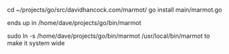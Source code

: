 cd ~/projects/go/src/davidhancock.com/marmot/
go install main/marmot.go

ends up in  /home/dave/projects/go/bin/marmot

sudo ln -s /home/dave/projects/go/bin/marmot /usr/local/bin/marmot to make it system wide



 